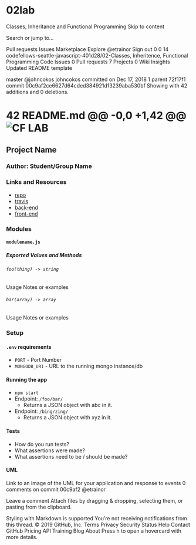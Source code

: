 # 02lab
Classes, Inheritance and Functional Programming
Skip to content
 
Search or jump to…

Pull requests
Issues
Marketplace
Explore
 @etrainor Sign out
0
0 14 codefellows-seattle-javascript-401d28/02-Classes, Inheritence, Functional Programming
 Code  Issues 0  Pull requests 7  Projects 0  Wiki  Insights
Updated README template

 master
@johncokos
johncokos committed on Dec 17, 2018
1 parent 72f17f1 commit 00c9af2ce6627d64cded384921d13239aba530bf
Showing  with 42 additions and 0 deletions.
   
42  README.md
@@ -0,0 +1,42 @@
![CF](http://i.imgur.com/7v5ASc8.png) LAB
=================================================

## Project Name

### Author: Student/Group Name

### Links and Resources
* [repo](http://xyz.com)
* [travis](http://xyz.com)
* [back-end](http://xyz.com)
* [front-end](http://xyz.com)

### Modules
#### `modulename.js`
##### Exported Values and Methods

###### `foo(thing) -> string`
Usage Notes or examples

###### `bar(array) -> array`
Usage Notes or examples

### Setup
#### `.env` requirements
* `PORT` - Port Number
* `MONGODB_URI` - URL to the running mongo instance/db

#### Running the app
* `npm start`
* Endpoint: `/foo/bar/`
  * Returns a JSON object with abc in it.
* Endpoint: `/bing/zing/`
  * Returns a JSON object with xyz in it.

#### Tests
* How do you run tests?
* What assertions were made?
* What assertions need to be / should be made?

#### UML
Link to an image of the UML for your application and response to events
0 comments on commit 00c9af2
@etrainor
   
 
 
 
Leave a comment
Attach files by dragging & dropping, selecting them, or pasting from the clipboard.

 Styling with Markdown is supported
  You’re not receiving notifications from this thread.
© 2019 GitHub, Inc.
Terms
Privacy
Security
Status
Help
Contact GitHub
Pricing
API
Training
Blog
About
Press h to open a hovercard with more details.